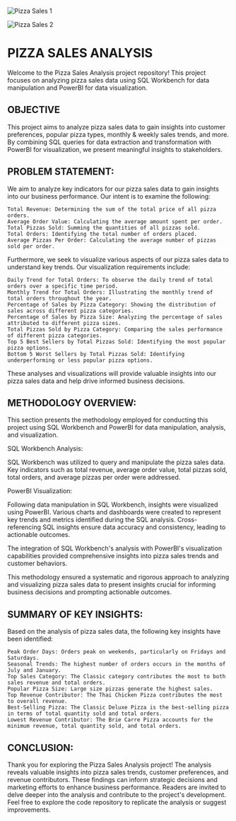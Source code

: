 ![Pizza Sales 1](https://github.com/AnuTheAnalyst/Pizza-Sales-Analysis/assets/135465894/3760a864-25e6-44db-9147-88acb4740c18)


![Pizza Sales 2](https://github.com/AnuTheAnalyst/Pizza-Sales-Analysis/assets/135465894/8c5b4ae4-1443-4c82-81c6-c5e548ea1396)


# PIZZA SALES ANALYSIS

Welcome to the Pizza Sales Analysis project repository! This project focuses on analyzing pizza sales data using SQL Workbench for data manipulation and PowerBI for data visualization.



## OBJECTIVE

This project aims to analyze pizza sales data to gain insights into customer preferences, popular pizza types, monthly & weekly sales trends, and more. By combining SQL queries for data extraction and transformation with PowerBI for visualization, we present meaningful insights to stakeholders.


## PROBLEM STATEMENT:

We aim to analyze key indicators for our pizza sales data to gain insights into our business performance. Our intent is to examine the following:

    Total Revenue: Determining the sum of the total price of all pizza orders.
    Average Order Value: Calculating the average amount spent per order.
    Total Pizzas Sold: Summing the quantities of all pizzas sold.
    Total Orders: Identifying the total number of orders placed.
    Average Pizzas Per Order: Calculating the average number of pizzas sold per order.

Furthermore, we seek to visualize various aspects of our pizza sales data to understand key trends. Our visualization requirements include:

    Daily Trend for Total Orders: To observe the daily trend of total orders over a specific time period.
    Monthly Trend for Total Orders: Illustrating the monthly trend of total orders throughout the year.
    Percentage of Sales by Pizza Category: Showing the distribution of sales across different pizza categories.
    Percentage of Sales by Pizza Size: Analyzing the percentage of sales attributed to different pizza sizes.
    Total Pizzas Sold by Pizza Category: Comparing the sales performance of different pizza categories.
    Top 5 Best Sellers by Total Pizzas Sold: Identifying the most popular pizza options.
    Bottom 5 Worst Sellers by Total Pizzas Sold: Identifying underperforming or less popular pizza options.

These analyses and visualizations will provide valuable insights into our pizza sales data and help drive informed business decisions.


## METHODOLOGY OVERVIEW:

This section presents the methodology employed for conducting this project using SQL Workbench and PowerBI for data manipulation, analysis, and visualization.

SQL Workbench Analysis:

SQL Workbench was utilized to query and manipulate the pizza sales data. Key indicators such as total revenue, average order value, total pizzas sold, total orders, and average pizzas per order were addressed.

PowerBI Visualization:

Following data manipulation in SQL Workbench, insights were visualized using PowerBI. Various charts and dashboards were created to represent key trends and metrics identified during the SQL analysis. Cross-referencing SQL insights ensure data accuracy and consistency, leading to actionable outcomes.

The integration of SQL Workbench's analysis with PowerBI's visualization capabilities provided comprehensive insights into pizza sales trends and customer behaviors. 

This methodology ensured a systematic and rigorous approach to analyzing and visualizing pizza sales data  to present insights crucial for informing business decisions and prompting actionable outcomes.


## SUMMARY OF KEY INSIGHTS:

Based on the analysis of pizza sales data, the following key insights have been identified:

    Peak Order Days: Orders peak on weekends, particularly on Fridays and Saturdays.
    Seasonal Trends: The highest number of orders occurs in the months of July and January.
    Top Sales Category: The Classic category contributes the most to both sales revenue and total orders.
    Popular Pizza Size: Large size pizzas generate the highest sales.
    Top Revenue Contributor: The Thai Chicken Pizza contributes the most to overall revenue.
    Best-Selling Pizza: The Classic Deluxe Pizza is the best-selling pizza in terms of total quantity sold and total orders.
    Lowest Revenue Contributor: The Brie Carre Pizza accounts for the minimum revenue, total quantity sold, and total orders.



## CONCLUSION:

Thank you for exploring the Pizza Sales Analysis project! The analysis reveals valuable insights into pizza sales trends, customer preferences, and revenue contributors. These findings can inform strategic decisions and marketing efforts to enhance business performance. Readers are invited to delve deeper into the analysis and contribute to the project's development. Feel free to explore the code repository to replicate the analysis or suggest improvements.
